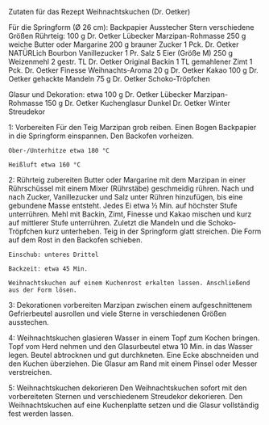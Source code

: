 Zutaten für das Rezept Weihnachtskuchen (Dr. Oetker)

Für die Springform (Ø 26 cm):
	Backpapier
	Ausstecher Stern verschiedene Größen
Rührteig:
	100 g	Dr. Oetker Lübecker Marzipan-Rohmasse
	250 g	weiche Butter oder Margarine
	200 g	brauner Zucker
	1 Pck.	Dr. Oetker NATÜRLich Bourbon Vanillezucker
	1 Pr.	Salz
	5	Eier (Größe M)
	250 g	Weizenmehl
	2 gestr. TL	Dr. Oetker Original Backin
	1 TL	gemahlener Zimt
	1 Pck.	Dr. Oetker Finesse Weihnachts-Aroma
	20 g	Dr. Oetker Kakao
	100 g	Dr. Oetker gehackte Mandeln
	75 g	Dr. Oetker Schoko-Tröpfchen

Glasur und Dekoration:
	etwa 100 g	Dr. Oetker Lübecker Marzipan-Rohmasse
	150 g	Dr. Oetker Kuchenglasur Dunkel
	Dr. Oetker Winter Streudekor


1: Vorbereiten
	Für den Teig Marzipan grob reiben. Einen Bogen Backpapier in die Springform einspannen. Den Backofen vorheizen.

	Ober-/Unterhitze etwa 180 °C

	Heißluft etwa 160 °C

2: Rührteig zubereiten
	Butter oder Margarine mit dem Marzipan in einer Rührschüssel  mit einem Mixer (Rührstäbe) geschmeidig rühren. Nach und nach Zucker, Vanillezucker und Salz unter Rühren hinzufügen, bis eine gebundene Masse entsteht. Jedes Ei etwa ½ Min. auf höchster Stufe unterrühren. Mehl mit Backin, Zimt, Finesse und Kakao mischen und kurz auf mittlerer Stufe unterrühren. 
	Zuletzt die Mandeln und die Schoko-Tröpfchen kurz unterheben. Teig in der Springform glatt streichen. Die Form auf dem Rost in den Backofen schieben.

	Einschub: unteres Drittel

	Backzeit: etwa 45 Min.
	
	Weihnachtskuchen auf einem Kuchenrost erkalten lassen. Anschließend aus der Form lösen.

3: Dekorationen vorbereiten
	Marzipan zwischen einem aufgeschnittenem Gefrierbeutel ausrollen und viele Sterne in verschiedenen Größen ausstechen.

4: Weihnachtskuchen glasieren
	Wasser in einem Topf zum Kochen bringen. Topf vom Herd nehmen und den Glasurbeutel etwa 10 Min. in das Wasser legen. Beutel abtrocknen und gut durchkneten. Eine Ecke abschneiden und den Kuchen überziehen. Die Glasur am Rand mit einem Pinsel oder Messer verstreichen. 

5: Weihnachtskuchen dekorieren
	Den Weihnachtskuchen sofort mit den vorbereiteten Sternen und verschiedenem Streudekor dekorieren. Den Weihnachtskuchen auf eine Kuchenplatte setzen und die Glasur vollständig fest werden lassen.